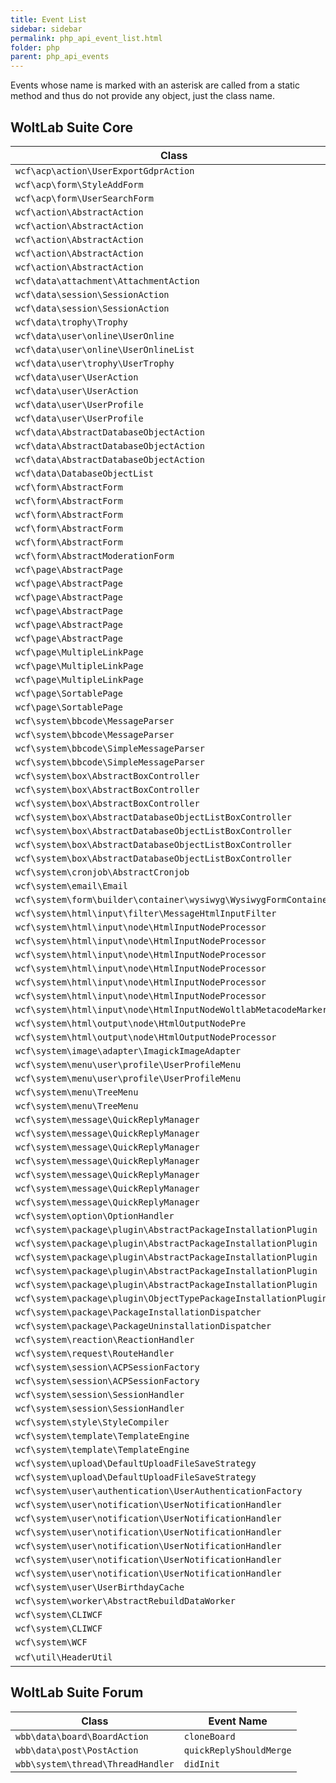 ```yaml
---
title: Event List
sidebar: sidebar
permalink: php_api_event_list.html
folder: php
parent: php_api_events
---
```


Events whose name is marked with an asterisk are called from a static method and thus do not provide any object, just the class name. 

## WoltLab Suite Core

| Class | Event Name |
|-------|------------|
| `wcf\acp\action\UserExportGdprAction` | `export` |
| `wcf\acp\form\StyleAddForm` | `setVariables` |
| `wcf\acp\form\UserSearchForm` | `search` |
| `wcf\action\AbstractAction` | `checkModules` |
| `wcf\action\AbstractAction` | `checkPermissions` |
| `wcf\action\AbstractAction` | `execute` |
| `wcf\action\AbstractAction` | `executed` |
| `wcf\action\AbstractAction` | `readParameters` |
| `wcf\data\attachment\AttachmentAction` | `generateThumbnail` |
| `wcf\data\session\SessionAction` | `keepAlive` |
| `wcf\data\session\SessionAction` | `poll` |
| `wcf\data\trophy\Trophy` | `renderTrophy` |
| `wcf\data\user\online\UserOnline` | `getBrowser` |
| `wcf\data\user\online\UserOnlineList` | `isVisible` |
| `wcf\data\user\trophy\UserTrophy` | `getReplacements` |
| `wcf\data\user\UserAction` | `beforeFindUsers` |
| `wcf\data\user\UserAction` | `rename` |
| `wcf\data\user\UserProfile` | `getAvatar` |
| `wcf\data\user\UserProfile` | `isAccessible` |
| `wcf\data\AbstractDatabaseObjectAction` | `finalizeAction` |
| `wcf\data\AbstractDatabaseObjectAction` | `initializeAction` |
| `wcf\data\AbstractDatabaseObjectAction` | `validateAction` |
| `wcf\data\DatabaseObjectList` | `init` |
| `wcf\form\AbstractForm` | `readFormParameters` |
| `wcf\form\AbstractForm` | `save` |
| `wcf\form\AbstractForm` | `saved` |
| `wcf\form\AbstractForm` | `submit` |
| `wcf\form\AbstractForm` | `validate` |
| `wcf\form\AbstractModerationForm` | `prepareSave` |
| `wcf\page\AbstractPage` | `assignVariables` |
| `wcf\page\AbstractPage` | `checkModules` |
| `wcf\page\AbstractPage` | `checkPermissions` |
| `wcf\page\AbstractPage` | `readData` |
| `wcf\page\AbstractPage` | `readParameters` |
| `wcf\page\AbstractPage` | `show` |
| `wcf\page\MultipleLinkPage` | `beforeReadObjects` |
| `wcf\page\MultipleLinkPage` | `calculateNumberOfPages` |
| `wcf\page\MultipleLinkPage` | `countItems` |
| `wcf\page\SortablePage` | `validateSortField` |
| `wcf\page\SortablePage` | `validateSortOrder` |
| `wcf\system\bbcode\MessageParser` | `afterParsing` |
| `wcf\system\bbcode\MessageParser` | `beforeParsing` |
| `wcf\system\bbcode\SimpleMessageParser` | `afterParsing` |
| `wcf\system\bbcode\SimpleMessageParser` | `beforeParsing` |
| `wcf\system\box\AbstractBoxController` | `__construct` |
| `wcf\system\box\AbstractBoxController` | `afterLoadContent` |
| `wcf\system\box\AbstractBoxController` | `beforeLoadContent` |
| `wcf\system\box\AbstractDatabaseObjectListBoxController` | `afterLoadContent` |
| `wcf\system\box\AbstractDatabaseObjectListBoxController` | `beforeLoadContent` |
| `wcf\system\box\AbstractDatabaseObjectListBoxController` | `hasContent` |
| `wcf\system\box\AbstractDatabaseObjectListBoxController` | `readObjects` |
| `wcf\system\cronjob\AbstractCronjob` | `execute` |
| `wcf\system\email\Email` | `getJobs` |
| `wcf\system\form\builder\container\wysiwyg\WysiwygFormContainer` | `populate` |
| `wcf\system\html\input\filter\MessageHtmlInputFilter` | `setAttributeDefinitions` |
| `wcf\system\html\input\node\HtmlInputNodeProcessor` | `afterProcess` |
| `wcf\system\html\input\node\HtmlInputNodeProcessor` | `beforeEmbeddedProcess` |
| `wcf\system\html\input\node\HtmlInputNodeProcessor` | `beforeProcess` |
| `wcf\system\html\input\node\HtmlInputNodeProcessor` | `convertPlainLinks` |
| `wcf\system\html\input\node\HtmlInputNodeProcessor` | `getTextContent` |
| `wcf\system\html\input\node\HtmlInputNodeProcessor` | `parseEmbeddedContent` |
| `wcf\system\html\input\node\HtmlInputNodeWoltlabMetacodeMarker` | `filterGroups` |
| `wcf\system\html\output\node\HtmlOutputNodePre` | `selectHighlighter` |
| `wcf\system\html\output\node\HtmlOutputNodeProcessor` | `beforeProcess` |
| `wcf\system\image\adapter\ImagickImageAdapter` | `getResizeFilter` |
| `wcf\system\menu\user\profile\UserProfileMenu` | `init` |
| `wcf\system\menu\user\profile\UserProfileMenu` | `loadCache` |
| `wcf\system\menu\TreeMenu` | `init` |
| `wcf\system\menu\TreeMenu` | `loadCache` |
| `wcf\system\message\QuickReplyManager` | `addFullQuote` |
| `wcf\system\message\QuickReplyManager` | `allowedDataParameters` |
| `wcf\system\message\QuickReplyManager` | `beforeRenderQuote` |
| `wcf\system\message\QuickReplyManager` | `createMessage` |
| `wcf\system\message\QuickReplyManager` | `createdMessage` |
| `wcf\system\message\QuickReplyManager` | `getMessage` |
| `wcf\system\message\QuickReplyManager` | `validateParameters` |
| `wcf\system\option\OptionHandler` | `afterReadCache` |
| `wcf\system\package\plugin\AbstractPackageInstallationPlugin` | `construct` |
| `wcf\system\package\plugin\AbstractPackageInstallationPlugin` | `hasUninstall` |
| `wcf\system\package\plugin\AbstractPackageInstallationPlugin` | `install` |
| `wcf\system\package\plugin\AbstractPackageInstallationPlugin` | `uninstall` |
| `wcf\system\package\plugin\AbstractPackageInstallationPlugin` | `update` |
| `wcf\system\package\plugin\ObjectTypePackageInstallationPlugin` | `addConditionFields` |
| `wcf\system\package\PackageInstallationDispatcher` | `postInstall` |
| `wcf\system\package\PackageUninstallationDispatcher` | `postUninstall` |
| `wcf\system\reaction\ReactionHandler` | `getDataAttributes` | 
| `wcf\system\request\RouteHandler` | `didInit` | 
| `wcf\system\session\ACPSessionFactory` | `afterInit` |
| `wcf\system\session\ACPSessionFactory` | `beforeInit` |
| `wcf\system\session\SessionHandler` | `afterChangeUser` |
| `wcf\system\session\SessionHandler` | `beforeChangeUser` |
| `wcf\system\style\StyleCompiler` | `compile` |
| `wcf\system\template\TemplateEngine` | `afterDisplay` |
| `wcf\system\template\TemplateEngine` | `beforeDisplay` |
| `wcf\system\upload\DefaultUploadFileSaveStrategy` | `generateThumbnails` |
| `wcf\system\upload\DefaultUploadFileSaveStrategy` | `save` |
| `wcf\system\user\authentication\UserAuthenticationFactory` | `init` |
| `wcf\system\user\notification\UserNotificationHandler` | `createdNotification` |
| `wcf\system\user\notification\UserNotificationHandler` | `fireEvent` |
| `wcf\system\user\notification\UserNotificationHandler` | `markAsConfirmed` |
| `wcf\system\user\notification\UserNotificationHandler` | `markAsConfirmedByIDs` |
| `wcf\system\user\notification\UserNotificationHandler` | `removeNotifications` |
| `wcf\system\user\notification\UserNotificationHandler` | `updateTriggerCount` |
| `wcf\system\user\UserBirthdayCache` | `loadMonth` |
| `wcf\system\worker\AbstractRebuildDataWorker` | `execute` |
| `wcf\system\CLIWCF` | `afterArgumentParsing` |
| `wcf\system\CLIWCF` | `beforeArgumentParsing` |
| `wcf\system\WCF` | `initialized` |
| `wcf\util\HeaderUtil` | `parseOutput`*|

## WoltLab Suite Forum

| Class | Event Name |
|-------|------------|
| `wbb\data\board\BoardAction` | `cloneBoard` |
| `wbb\data\post\PostAction` | `quickReplyShouldMerge` |
| `wbb\system\thread\ThreadHandler` | `didInit` |
